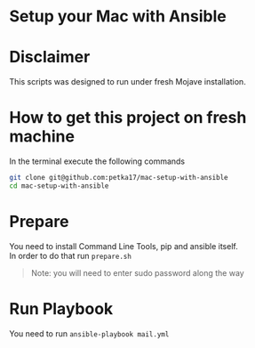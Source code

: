 Setup your Mac with Ansible
===

# Disclaimer
This scripts was designed to run under fresh Mojave installation.

# How to get this project on fresh machine 
In the terminal execute the following commands
```bash
git clone git@github.com:petka17/mac-setup-with-ansible
cd mac-setup-with-ansible
```
# Prepare
You need to install Command Line Tools, pip and ansible itself.  
In order to do that run `prepare.sh`
> Note: you will need to enter sudo password along the way

# Run Playbook
You need to run
`ansible-playbook mail.yml`
